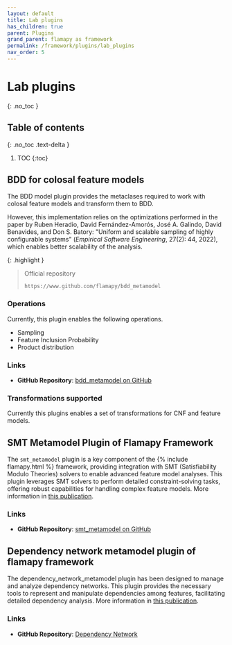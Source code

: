 ```yaml
---
layout: default
title: Lab plugins
has_children: true
parent: Plugins
grand_parent: flamapy as framework
permalink: /framework/plugins/lab_plugins
nav_order: 5
---
```


# Lab plugins
{: .no_toc }

## Table of contents
{: .no_toc .text-delta }

1. TOC
{:toc}

## BDD for colosal feature models

The BDD model plugin provides the metaclases required to work with 
colosal feature models and transform them to BDD.

However, this implementation relies on the optimizations performed in the paper by Ruben Heradio, David Fernández-Amorós, José A. Galindo, David Benavides, and Don S. Batory: "Uniform and scalable sampling of highly configurable systems" (*Empirical Software Engineering*, 27(2): 44, 2022), which enables better scalability of the analysis.

{: .highlight }
> Official repository
>
> ```
> https://www.github.com/flamapy/bdd_metamodel
> ```

### Operations
Currently, this plugin enables the following operations. 

* Sampling
* Feature Inclusion Probability
* Product distribution

### Links
- **GitHub Repository**: [bdd_metamodel on GitHub](https://github.com/flamapy/bdd_metamodel)

### Transformations supported
Currently this plugins enables a set of transformations for CNF and feature models. 

## SMT Metamodel Plugin of Flamapy Framework

The `smt_metamodel` plugin is a key component of the {% include flamapy.html %} framework, providing integration with SMT (Satisfiability Modulo Theories) solvers to enable advanced feature model analyses. This plugin leverages SMT solvers to perform detailed constraint-solving tasks, offering robust capabilities for handling complex feature models. More information in [this publication](https://doi.org/10.1016/j.cose.2023.103669).

### Links
- **GitHub Repository**: [smt_metamodel on GitHub](https://github.com/flamapy/smt_metamodel)

## Dependency network metamodel plugin of flamapy framework
The dependency_network_metamodel plugin has been designed to manage and analyze dependency networks. This plugin provides the necessary tools to represent and manipulate dependencies among features, facilitating detailed dependency analysis. More information in [this publication](https://doi.org/10.1016/j.cose.2023.103669).

### Links
- **GitHub Repository**: [Dependency Network](https://github.com/flamapy/dependency_network_metamodel)
